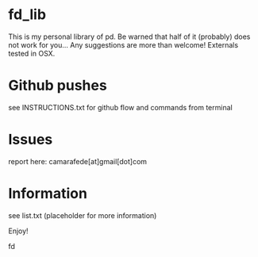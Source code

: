 # fd_lib
This is my personal library of pd. Be warned that half of it (probably) does not work for you... Any suggestions are more than welcome!
Externals tested in OSX.

# Github pushes
see INSTRUCTIONS.txt for github flow and commands from terminal

# Issues
report here: camarafede[at]gmail[dot]com

# Information

see list.txt (placeholder for more information)




Enjoy!

fd
